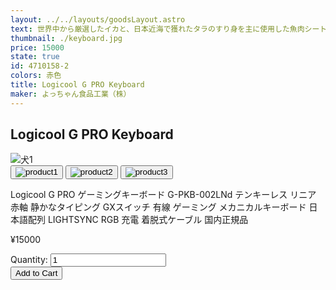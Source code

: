 ```yaml
---
layout: ../../layouts/goodsLayout.astro
text: 世界中から厳選したイカと、日本近海で獲れたタラのすり身を主に使用した魚肉シートを食べやすい一口サイズにカットし、秘伝の調味でさっぱりとした酢味に仕上げました。
thumbnail: ./keyboard.jpg
price: 15000
state: true
id: 4710158-2
colors: 赤色
title: Logicool G PRO Keyboard
maker: よっちゃん食品工業（株）
---
```

 <div class="wrapper">
<div class="container-1">
        <article>
        <h2>Logicool G PRO Keyboard</h2>
            <div class="img-switcher">
                <img id="mainImg" class="main-img" src="/13_ecsite/images/keyboard.jpg" alt="犬1" />
                <div class="thumbnails">
                    <button class="thumb-btn active">
                        <img class="thumb-img" src="/13_ecsite/images/keyboard.jpg" alt="product1" />
                    </button>
                    <button class="thumb-btn">
                        <img class="thumb-img" src="/13_ecsite/images/keyboard.jpg" alt="product2" />
                    </button>
                    <button class="thumb-btn">
                        <img class="thumb-img" src="/13_ecsite/images/keyboard.jpg" alt="product3" />
                    </button>
                </div>
            </div>
        </article>
        <div class="details">
            <p>Logicool G PRO ゲーミングキーボード G-PKB-002LNd テンキーレス リニア 赤軸 静かなタイピング GXスイッチ 有線 ゲーミング メカニカルキーボード 日本語配列 LIGHTSYNC RGB 充電 着脱式ケーブル 国内正規品</p>
            <p class="price">¥15000</p>
            <div class="quantity">
                <label for="quantity">Quantity:</label>
                <input type="number" id="quantity" name="quantity" min="1" value="1">
            </div>
            <button class="add-to-cart-btn">Add to Cart</button>
        </div>
    </div>
</div>
    <script src="/13_ecsite/script/script.js"></script>
